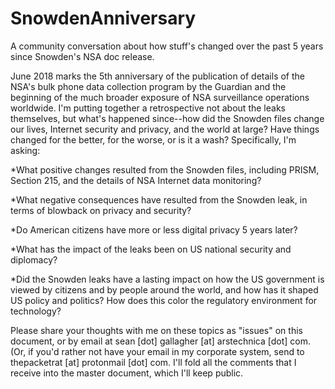 # SnowdenAnniversary
A community conversation about how stuff's changed over the past 5 years since Snowden's NSA doc release.

June 2018 marks the 5th anniversary of the publication of details of the NSA's bulk phone data collection program by the Guardian and the beginning of the much broader exposure of NSA surveillance operations worldwide. I'm putting together a retrospective not about the leaks themselves, but what's happened since--how did the Snowden files change our lives, Internet security and privacy, and the world at large? Have things changed for the better, for the worse, or is it a wash? Specifically, I'm asking:

*What positive changes resulted from the Snowden files, including PRISM, Section 215, and the details of NSA Internet data monitoring?

*What negative consequences have resulted from the Snowden leak, in terms of blowback on privacy and security?

*Do American citizens have more or less digital privacy 5 years later?

*What has the impact of the leaks been on US national security and diplomacy?

*Did the Snowden leaks have a lasting impact on how the US government is viewed by citizens and by people around the world, and how has it shaped US policy and politics? How does this color the regulatory environment for technology?

Please share your thoughts with me on these topics as "issues" on this document, or by email at sean [dot] gallagher [at] arstechnica [dot] com. (Or, if you'd rather not have your email in my corporate system, send to thepacketrat [at] protonmail [dot] com. I'll fold all the comments that I receive into the master document, which I'll keep public.

